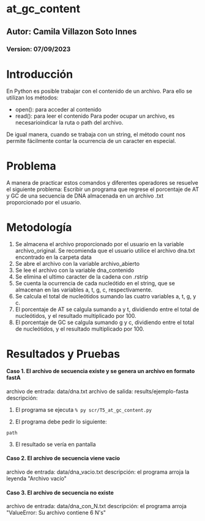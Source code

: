 # at_gc_content

## Autor: Camila Villazon Soto Innes

### Version: 07/09/2023

# Introducción
En Python es posible trabajar con el contenido de un archivo. Para ello se utilizan los métodos:
- open(): para acceder al contenido
- read(): para leer el contenido
Para poder ocupar un archivo, es necesarioindicar la ruta o path del archivo.

De igual manera, cuando se trabaja con un string, el método count nos permite fácilmente contar la ocurrencia de un caracter en especial. 

# Problema
A manera de practicar estos comandos y diferentes operadores se resuelve el siguiente problema:
Escribir un programa que regrese el porcentaje de AT y GC de una secuencia de DNA almacenada en un archivo .txt proporcionado por el usuario. 

# Metodología
1. Se almacena el archivo proporcionado por el usuario en la variable archivo_original. Se recomienda que el usuario utilice el archivo dna.txt encontrado en la carpeta data
2. Se abre el archivo con la variable archivo_abierto
3. Se lee el archivo con la variable dna_contenido
4. Se elimina el ultimo caracter de la cadena con .rstrip
5. Se cuenta la ocurrencia de cada nucleótido en el string, que se almacenan en las variables a, t, g, c, respectivamente.
6. Se calcula el total de nucleótidos sumando las cuatro variables a, t, g, y c. 
7. El porcentaje de AT se calgula sumando a y t, dividiendo entre el total de nucleótidos, y el resultado multiplicado por 100.
8. El porcentaje de GC se calgula sumando g y c, dividiendo entre el total de nucleótidos, y el resultado multiplicado por 100.


# Resultados y Pruebas
#### Caso 1. El archivo de secuencia existe y se genera un archivo en formato fastA

archivo de entrada: data/dna.txt
archivo de salida: results/ejemplo-fasta
descripción: 

1. El programa se ejecuta 
```% py scr/T5_at_gc_content.py  ```

2. El programa debe pedir lo siguiente:

```path```

3. El resultado se vería en pantalla
``` ```

#### Caso 2. El archivo de secuencia viene vacio 
archivo de entrada: data/dna_vacio.txt
descripción: el programa arroja la leyenda "Archivo vacío"

#### Caso 3. El archivo de secuencia no existe
archivo de entrada: data/dna_con_N.txt
descripción: el programa arroja "ValueError: Su archivo contiene 6 N's"


